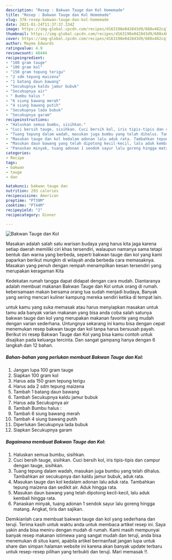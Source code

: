 ```yaml
---
description: "Resep : Bakwan Tauge dan Kol Homemade"
title: "Resep : Bakwan Tauge dan Kol Homemade"
slug: 378-resep-bakwan-tauge-dan-kol-homemade
date: 2021-01-24T11:37:37.334Z
image: https://img-global.cpcdn.com/recipes/d163198e042843d9/680x482cq70/bakwan-tauge-dan-kol-foto-resep-utama.jpg
thumbnail: https://img-global.cpcdn.com/recipes/d163198e042843d9/680x482cq70/bakwan-tauge-dan-kol-foto-resep-utama.jpg
cover: https://img-global.cpcdn.com/recipes/d163198e042843d9/680x482cq70/bakwan-tauge-dan-kol-foto-resep-utama.jpg
author: Mayme Edwards
ratingvalue: 4.9
reviewcount: 46444
recipeingredient:
- "100 gram tauge"
- "100 gram kol"
- "150 gram tepung terigu"
- "2 sdm tepung maizena"
- "1 batang daun bawang"
- "Secukupnya kaldu jamur bubuk"
- "Secukupnya air"
- " Bumbu halus "
- "6 siung bawang merah"
- "4 siung bawang putih"
- "Secukupnya lada bubuk"
- "Secukupnya garam"
recipeinstructions:
- "Haluskan semua bumbu, sisihkan."
- "Cuci bersih tauge, sisihkan. Cuci bersih kol, iris tipis-tipis dan campur dengan tauge, sisihkan."
- "Tuang tepung dalam wadah, masukan juga bumbu yang telah dihalus. Tambahkan air secukupnya dan kaldu jamur bubuk, aduk rata."
- "Masukan tauge dan kol kedalam adonan lalu aduk rata. Tambahkan tepung maizena dan sedikit air. Aduk hingga rata."
- "Masukan daun bawang yang telah dipotong kecil-kecil, lalu aduk kembali hingga rata."
- "Panaskan minyak, tuang adonan 1 sendok sayur lalu goreng hingga matang. Angkat, tiris dan sajikan."
categories:
- Recipe
tags:
- bakwan
- tauge
- dan

katakunci: bakwan tauge dan 
nutrition: 293 calories
recipecuisine: American
preptime: "PT39M"
cooktime: "PT44M"
recipeyield: "2"
recipecategory: Dinner

---
```



![Bakwan Tauge dan Kol](https://img-global.cpcdn.com/recipes/d163198e042843d9/680x482cq70/bakwan-tauge-dan-kol-foto-resep-utama.jpg)

Masakan adalah salah satu warisan budaya yang harus kita jaga karena setiap daerah memiliki ciri khas tersendiri, walaupun namanya sama tetapi bentuk dan warna yang berbeda, seperti bakwan tauge dan kol yang kami paparkan berikut mungkin di wilayah anda berbeda cara memasaknya. Masakan yang penuh dengan rempah menampilkan kesan tersendiri yang merupakan keragaman Kita



Kedekatan rumah tangga dapat didapat dengan cara mudah. Diantaranya adalah membuat makanan Bakwan Tauge dan Kol untuk orang di rumah. kebersamaan makan bersama orang tua sudah menjadi budaya, Banyak yang sering mencari kuliner kampung mereka sendiri ketika di tempat lain.

untuk kamu yang suka memasak atau harus menyiapkan masakan untuk tamu ada banyak varian makanan yang bisa anda coba salah satunya bakwan tauge dan kol yang merupakan makanan favorite yang mudah dengan varian sederhana. Untungnya sekarang ini kamu bisa dengan cepat menemukan resep bakwan tauge dan kol tanpa harus bersusah payah.
Berikut ini resep Bakwan Tauge dan Kol yang bisa kamu contoh untuk disajikan pada keluarga tercinta. Dan sangat gampang hanya dengan 6 langkah dan 12 bahan.


<!--inarticleads1-->

##### Bahan-bahan yang perlukan membuat Bakwan Tauge dan Kol:

1. Jangan lupa 100 gram tauge
1. Siapkan 100 gram kol
1. Harus ada 150 gram tepung terigu
1. Harus ada 2 sdm tepung maizena
1. Tambah 1 batang daun bawang
1. Tambah Secukupnya kaldu jamur bubuk
1. Harus ada Secukupnya air
1. Tambah  Bumbu halus :
1. Tambah 6 siung bawang merah
1. Tambah 4 siung bawang putih
1. Diperlukan Secukupnya lada bubuk
1. Siapkan Secukupnya garam




<!--inarticleads2-->

##### Bagaimana membuat  Bakwan Tauge dan Kol:

1. Haluskan semua bumbu, sisihkan.
1. Cuci bersih tauge, sisihkan. Cuci bersih kol, iris tipis-tipis dan campur dengan tauge, sisihkan.
1. Tuang tepung dalam wadah, masukan juga bumbu yang telah dihalus. Tambahkan air secukupnya dan kaldu jamur bubuk, aduk rata.
1. Masukan tauge dan kol kedalam adonan lalu aduk rata. Tambahkan tepung maizena dan sedikit air. Aduk hingga rata.
1. Masukan daun bawang yang telah dipotong kecil-kecil, lalu aduk kembali hingga rata.
1. Panaskan minyak, tuang adonan 1 sendok sayur lalu goreng hingga matang. Angkat, tiris dan sajikan.




Demikianlah cara membuat bakwan tauge dan kol yang sederhana dan teruji. Terima kasih untuk waktu anda untuk membaca artikel resep ini. Saya yakin anda bisa meniru dengan mudah di rumah. Kami masih mempunyai banyak resep makanan istimewa yang sangat mudah dan teruji, anda bisa menemukan di situs kami, apabila artikel bermanfaat jangan lupa untuk share dan simpan halaman website ini karena akan banyak update terbaru untuk resep-resep pilihan yang terbukti dan teruji. Mari memasak !!. 
